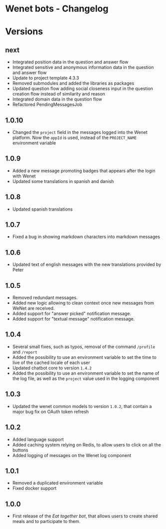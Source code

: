 # Wenet bots - Changelog

# Versions

## next
- Integrated position data in the question and answer flow
- Integrated sensitive and anonymous information data in the question and answer flow
- Update to project template 4.3.3
- Removed submodules and added the libraries as packages
- Updated question flow adding social closeness input in the question creation flow instead of similarity and reason
- Integrated domain data in the question flow
- Refactored PendingMessagesJob

## 1.0.10
- Changed the `project` field in the messages logged into the Wenet platform. Now the `appId` is used, instead of the `PROJECT_NAME` environment variable

## 1.0.9
- Added a new message promoting badges that appears after the login with Wenet
- Updated some translations in spanish and danish

## 1.0.8
- Updated spanish translations

## 1.0.7
- Fixed a bug in showing markdown characters into markdown messages

## 1.0.6
- Updated text of english messages with the new translations provided by Peter

## 1.0.5
* Removed redundant messages.
* Added new logic allowing to clean context once new messages from WeNet are received.
* Added support for "answer picked" notification message.
* Added support for "textual message" notification message.

## 1.0.4
- Several small fixes, such as typos, removal of the command `/profile` and `/report`
- Added the possibility to use an environment variable to set the time to live of the cached locale of each user
- Updated chatbot core to version `1.4.2`
- Added the possibility to use an environment variable to set the name of the log file, as well as the `project` value used in the logging component

## 1.0.3
- Updated the wenet common models to version `1.0.2`, that contain a major bug fix on OAuth token refresh

## 1.0.2
- Added language support
- Added caching system relying on Redis, to allow users to click on all the buttons
- Added logging of messages on the Wenet log component

## 1.0.1
- Removed a duplicated environment variable
- Fixed docker support

## 1.0.0
- First release of the _Eat together bot_, that allows users to create shared meals and to participate to them.
